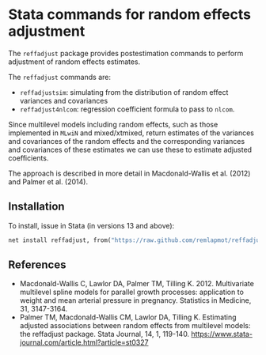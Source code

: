# Stata commands for random effects adjustment

The `reffadjust` package provides postestimation commands to perform adjustment of random effects estimates.

The `reffadjust` commands are:

- `reffadjustsim`: simulating from the distribution of random effect variances and covariances
- `reffadjust4nlcom`: regression coefficient formula to pass to `nlcom`.

Since multilevel models including random effects, such as those implemented in `MLwiN` and mixed/xtmixed, return estimates of the variances and covariances of the random effects and the corresponding variances and covariances of these estimates we can use these to estimate adjusted coefficients.

The approach is described in more detail in Macdonald-Wallis et al. (2012) and Palmer et al. (2014).

## Installation

To install, issue in Stata (in versions 13 and above):
```stata
net install reffadjust, from("https://raw.github.com/remlapmot/reffadjust/master/")
```

## References

- Macdonald-Wallis C, Lawlor DA, Palmer TM, Tilling K. 2012.  Multivariate multilevel spline models for parallel growth processes: application to weight and mean arterial pressure in pregnancy. Statistics in Medicine, 31, 3147-3164.
- Palmer TM, Macdonald-Wallis CM, Lawlor DA, Tilling K. Estimating adjusted associations between random effects from multilevel models: the reffadjust package. Stata Journal, 14, 1, 119-140. <https://www.stata-journal.com/article.html?article=st0327>

